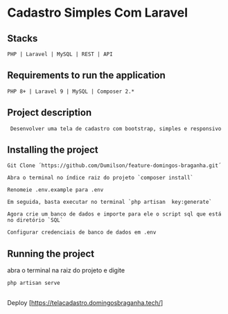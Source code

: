 # Cadastro Simples Com Laravel
## Stacks
 `PHP | Laravel | MySQL | REST | API`
 ## Requirements to run the application
 `PHP 8+ | Laravel 9 | MySQL | Composer 2.* `
## Project description
  ` Desenvolver uma tela de cadastro com bootstrap, simples e responsivo` 
## Installing the project
    Git Clone ´https://github.com/Dumilson/feature-domingos-braganha.git´

    Abra o terminal no índice raiz do projeto `composer install`

    Renomeie .env.example para .env

    Em seguida, basta executar no terminal `php artisan  key:generate`

    Agora crie um banco de dados e importe para ele o script sql que está no diretório `SQL`

    Configurar credenciais de banco de dados em .env

## Running the project 
abra o terminal na raiz do projeto e digite

    php artisan serve

##
  Deploy [<a href="https://telacadastro.domingosbraganha.tech/">https://telacadastro.domingosbraganha.tech/</a>]